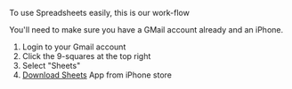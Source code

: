 To use Spreadsheets easily, this is our work-flow

You'll need to make sure you have a GMail account already and an iPhone.

1. Login to your Gmail account
2. Click the 9-squares at the top right
3. Select "Sheets"
4. [Download Sheets](https://itunes.apple.com/us/app/google-sheets/id842849113?mt=8) App from iPhone store
